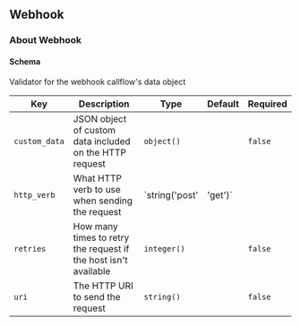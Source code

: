 ## Webhook

### About Webhook

#### Schema

Validator for the webhook callflow's data object



Key | Description | Type | Default | Required
--- | ----------- | ---- | ------- | --------
`custom_data` | JSON object of custom data included on the HTTP request | `object()` |   | `false`
`http_verb` | What HTTP verb to use when sending the request | `string('post' | 'get')` |   | `false`
`retries` | How many times to retry the request if the host isn't available | `integer()` |   | `false`
`uri` | The HTTP URI to send the request | `string()` |   | `false`



